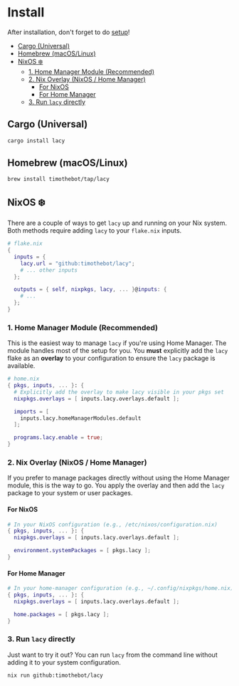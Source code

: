 # Install

After installation, don't forget to do [setup](./setup.md)!

- [Cargo (Universal)](#cargo-universal)
- [Homebrew (macOS/Linux)](#homebrew-macoslinux)
- [NixOS ❄️](#nixos-️)
  - [1. Home Manager Module (Recommended)](#1-home-manager-module-recommended)
  - [2. Nix Overlay (NixOS / Home Manager)](#2-nix-overlay-nixos--home-manager)
    - [For NixOS](#for-nixos)
    - [For Home Manager](#for-home-manager)
  - [3. Run `lacy` directly](#3-run-lacy-directly)


## Cargo (Universal)

```sh
cargo install lacy
```

## Homebrew (macOS/Linux)

```sh
brew install timothebot/tap/lacy
```

## NixOS ❄️

There are a couple of ways to get `lacy` up and running on your Nix system. Both methods require adding `lacy` to your `flake.nix` inputs.

```nix
# flake.nix
{
  inputs = {
    lacy.url = "github:timothebot/lacy";
    # ... other inputs
  };

  outputs = { self, nixpkgs, lacy, ... }@inputs: {
    # ...
  };
}
```

### 1. Home Manager Module (Recommended)

This is the easiest way to manage `lacy` if you're using Home Manager. The module handles most of the setup for you. You **must** explicitly add the `lacy` flake as an **overlay** to your configuration to ensure the `lacy` package is available.

```nix
# home.nix
{ pkgs, inputs, ... }: {
  # Explicitly add the overlay to make lacy visible in your pkgs set
  nixpkgs.overlays = [ inputs.lacy.overlays.default ];

  imports = [
    inputs.lacy.homeManagerModules.default
  ];

  programs.lacy.enable = true;
}
```

### 2. Nix Overlay (NixOS / Home Manager)

If you prefer to manage packages directly without using the Home Manager module, this is the way to go. You apply the overlay and then add the `lacy` package to your system or user packages.

#### For NixOS

```nix
# In your NixOS configuration (e.g., /etc/nixos/configuration.nix)
{ pkgs, inputs, ... }: {
  nixpkgs.overlays = [ inputs.lacy.overlays.default ];

  environment.systemPackages = [ pkgs.lacy ];
}
```

#### For Home Manager

```nix
# In your home-manager configuration (e.g., ~/.config/nixpkgs/home.nix)
{ pkgs, inputs, ... }: {
  nixpkgs.overlays = [ inputs.lacy.overlays.default ];

  home.packages = [ pkgs.lacy ];
}
```

### 3. Run `lacy` directly

Just want to try it out? You can run `lacy` from the command line without adding it to your system configuration.

```bash
nix run github:timothebot/lacy
```
